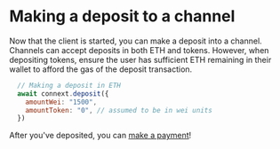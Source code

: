 # Making a deposit to a channel

Now that the client is started, you can make a deposit into a channel. Channels can accept deposits in both ETH and tokens. However, when depositing tokens, ensure the user has sufficient ETH remaining in their wallet to afford the gas of the deposit transaction.

```javascript
  // Making a deposit in ETH
  await connext.deposit({
    amountWei: "1500",
    amountToken: "0", // assumed to be in wei units
  })
```

After you've deposited, you can [make a payment](./payments.html)!